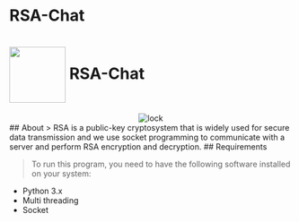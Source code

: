 # RSA-Chat

# <img align=center width=100px  src="https://cdn.dribbble.com/users/11183/screenshots/1708900/media/caa009d74cdfbfef211503aafca1c7e4.gif"> RSA-Chat

<div align="center">
   <img src="https://miro.medium.com/v2/resize:fit:828/1*Qw91tNLOcU4EFw3TScdsUQ.gif" alt="lock">
   </div>
## About
> RSA is a public-key cryptosystem that is widely used for secure data
transmission and we use socket programming to communicate with a server and perform RSA encryption and decryption.
## Requirements

> To run this program, you need to have the following software installed on your system:

- Python 3.x
- Multi threading
- Socket
